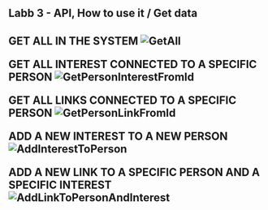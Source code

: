 <h2> Labb 3 - API, How to use it / Get data <h2>

**GET ALL IN THE SYSTEM**
![GetAll](https://github.com/Isacelf/Labb3-API/assets/145432445/d3a3249c-6661-4ef7-bea2-0ff7cc6715cd)


**GET ALL INTEREST CONNECTED TO A SPECIFIC PERSON**
![GetPersonInterestFromId](https://github.com/Isacelf/Labb3-API/assets/145432445/988b7e2c-84d7-4bf4-ae21-7427a491dcab)


**GET ALL LINKS CONNECTED TO A SPECIFIC PERSON**
![GetPersonLinkFromId](https://github.com/Isacelf/Labb3-API/assets/145432445/41885269-3924-4583-ac37-61b5f0b7dab5)


**ADD A NEW INTEREST TO A NEW PERSON**
![AddInterestToPerson](https://github.com/Isacelf/Labb3-API/assets/145432445/aa77f905-5307-4d4d-bb1e-9af33d63e828)

**ADD A NEW LINK TO A SPECIFIC PERSON AND A SPECIFIC INTEREST**
![AddLinkToPersonAndInterest](https://github.com/Isacelf/Labb3-API/assets/145432445/443c0782-84b6-4d87-b1b4-f80e93b74bf4)
